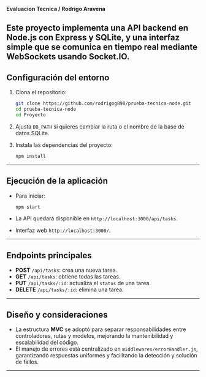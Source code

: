 **Evaluacion Tecnica / Rodrigo Aravena**

Este proyecto implementa una API backend en Node.js con Express y SQLite, y una interfaz simple que se comunica en tiempo real mediante WebSockets usando Socket.IO.
---

## Configuración del entorno

1. Clona el repositorio:

   ```bash
   git clone https://github.com/rodrigog898/prueba-tecnica-node.git
   cd prueba-tecnica-node
   cd Proyecto
   ```

2. Ajusta `DB_PATH` si quieres cambiar la ruta o el nombre de la base de datos SQLite.

3. Instala las dependencias del proyecto:

   ```bash
   npm install
   ```

---

## Ejecución de la aplicación

* Para iniciar:

  ```bash
  npm start
  ```

* La API quedará disponible en `http://localhost:3000/api/tasks`.

* Interfaz web `http://localhost:3000/`.

---

## Endpoints principales

* **POST** `/api/tasks`: crea una nueva tarea.
* **GET** `/api/tasks`: obtiene todas las tareas.
* **PUT** `/api/tasks/:id`: actualiza el `status` de una tarea.
* **DELETE** `/api/tasks/:id`: elimina una tarea.

---

## Diseño y consideraciones


* La estructura **MVC** se adoptó para separar responsabilidades entre controladores, rutas y modelos, mejorando la mantenibilidad y escalabilidad del código.
* El manejo de errores está centralizado en `middlewares/errorHandler.js`, garantizando respuestas uniformes y facilitando la detección y solución de fallos.

---

